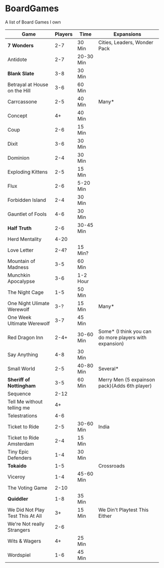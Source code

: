 # BoardGames
A list of Board Games I own


|       Game                       | Players |   Time    | Expansions                    |
|----------------------------------|---------|-----------|-------------------------------|
| **7 Wonders**                    |     2-7 |    30 Min | Cities, Leaders, Wonder Pack |
| Antidote                         |     2-7 | 20-30 Min | |
| **Blank Slate**                  |     3-8 |    30 Min | |
| Betrayal at House on the Hill    |     3-6 |    60 Min | |
| Carrcassone                      |     2-5 |    40 Min | Many* |
| Concept                          |      4+ |    40 Min | |
| Coup                             |     2-6 |    15 Min | |
| Dixit                            |     3-6 |    30 Min | |
| Dominion                         |     2-4 |    30 Min | |
| Exploding Kittens                |     2-5 |    15 Min | |
| Flux                             |     2-6 |  5-20 Min | |
| Forbidden Island                 |     2-4 |    30 Min | |
| Gauntlet of Fools                |     4-6 |    30 Min | |
| **Half Truth**                   |     2-6 | 30-45 Min | |
| Herd Mentality                   |    4-20 |           | |
| Love Letter                      |    2-4? |   15 Min? | | 
| Mountain of Madness              |     3-5 |    60 Min | | 
| Munchkin Apocalypse              |     3-6 |  1-2 Hour | |
| The Night Cage                   |     1-5 |    50 Min | |
| One Night Ulimate Werewolf       |     3-? |    15 Min | Many* |
| One Week Ultimate Werewolf       |     3-7 |    45 Min | |
| Red Dragon Inn                   |    2-4+ | 30-60 Min | Some* (I think you can do more players with expansion) |
| Say Anything                     |     4-8 |    30 Min | |
| Small World                      |     2-5 | 40-80 Min | Several* |
| **Sheriff of Nottingham**        |     3-5 |    60 Min | Merry Men (5 expainson pack)(Adds 6th player) |
| Sequence                         |    2-12 |           | |
| Tell Me without telling me       |      4+ |           | |
| Telestrations                    |     4-6 |           | |
| Ticket to Ride                   |     2-5 | 30-60 Min | India |
| Ticket to Ride Amsterdam         |     2-4 |    15 Min | |
| Tiny Epic Defenders              |     1-4 |    30 Min | |
| **Tokaido**                      |     1-5 |           | Crossroads |
| Viceroy                          |     1-4 | 45-60 Min | |
| The Voting Game                  |    2-10 |           | |
| **Quiddler**                     |     1-8 |   35 Min  | |
| We Did Not Play Test This At All |      3+ |   15 Min  |  We Din't Playtest This Either |
| We're Not really Strangers       |     2-6 |           | |
| Wits & Wagers                    |      4+ |   25 Min  | |
| Wordspiel                        |     1-6 |   45 Min  | |


